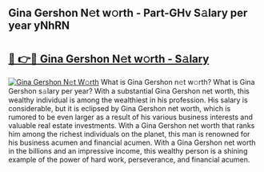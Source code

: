 ## Gina Gershon N𝚎t w𝚘rth - Part-GHv S𝚊lary per year yNhRN

# <h2><a href="http://gc4phv.nevu.top/?p=Gina+Gershon">🔗 👉🔴 Gina Gershon N𝚎t w𝚘rth - S𝚊lary</a></h2>

[![Gina Gershon N𝚎t W𝚘rth](https://i.imgur.com/Oavwk0R.jpeg)](http://gc4phv.nevu.top/?p=Gina+Gershon)
What is Gina Gershon n𝚎t w𝚘rth? What is Gina Gershon s𝚊lary per year?
With a substantial Gina Gershon net worth, this wealthy individual is among the wealthiest in his profession. His salary is considerable, but it is eclipsed by Gina Gershon net worth, which is rumored to be even larger as a result of his various business interests and valuable real estate investments. With a Gina Gershon net worth that ranks him among the richest individuals on the planet, this man is renowned for his business acumen and financial acumen. With a Gina Gershon net worth in the billions and an impressive income, this wealthy person is a shining example of the power of hard work, perseverance, and financial acumen.
